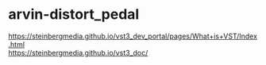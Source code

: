 # arvin-distort_pedal
https://steinbergmedia.github.io/vst3_dev_portal/pages/What+is+VST/Index.html <br/>
https://steinbergmedia.github.io/vst3_doc/
